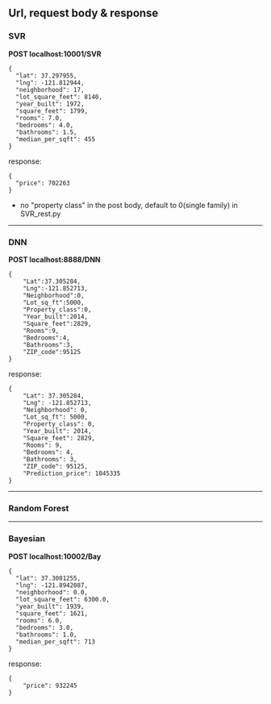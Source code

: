 ## Url, request body & response

### SVR
**POST localhost:10001/SVR**
```
{
  "lat": 37.297955,
  "lng": -121.812944,
  "neighborhood": 17,
  "lot_square_feet": 8140,
  "year_built": 1972,
  "square_feet": 1799,
  "rooms": 7.0,
  "bedrooms": 4.0,
  "bathrooms": 1.5,
  "median_per_sqft": 455
}
```

response:
```
{
  "price": 702263
}
```

- no "property class" in the post body, default to 0(single family) in SVR_rest.py

-----------

### DNN
**POST localhost:8888/DNN**
```
{
	"Lat":37.305284,
	"Lng":-121.852713,
	"Neighborhood":0,
	"Lot_sq_ft":5000,
	"Property_class":0,
	"Year_built":2014,
	"Square_feet":2829,
	"Rooms":9,
	"Bedrooms":4,
	"Bathrooms":3, 
	"ZIP_code":95125
}
```

response:
```
{
    "Lat": 37.305284,
    "Lng": -121.852713,
    "Neighborhood": 0,
    "Lot_sq_ft": 5000,
    "Property_class": 0,
    "Year_built": 2014,
    "Square_feet": 2829,
    "Rooms": 9,
    "Bedrooms": 4,
    "Bathrooms": 3,
    "ZIP_code": 95125,
    "Prediction_price": 1045335
}
```
-----------

### Random Forest

-----------

### Bayesian
**POST localhost:10002/Bay**
```
{
  "lat": 37.3081255,
  "lng": -121.8942087,
  "neighborhood": 0.0,
  "lot_square_feet": 6300.0,
  "year_built": 1939,
  "square_feet": 1621,
  "rooms": 6.0,
  "bedrooms": 3.0,
  "bathrooms": 1.0,
  "median_per_sqft": 713
}
```

response:
```
{
    "price": 932245
}
```
